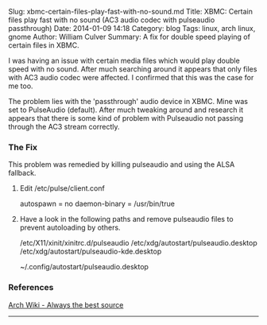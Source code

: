 Slug: xbmc-certain-files-play-fast-with-no-sound.md
Title: XBMC: Certain files play fast with no sound (AC3 audio codec with pulseaudio passthrough)
Date: 2014-01-09 14:18
Category: blog
Tags: linux, arch linux, gnome
Author: William Culver
Summary: A fix for double speed playing of certain files in XBMC.

I was having an issue with certain media files which would play double speed with no sound.  After much searching around it appears that only files with AC3 audio codec were affected.  I confirmed that this was the case for me too.

The problem lies with the 'passthrough' audio device in XBMC.  Mine was set to PulseAudio (default).  After much tweaking around and research it appears that there is some kind of problem with Pulseaudio not passing through the AC3 stream correctly.

### The Fix

This problem was remedied by killing pulseaudio and using the ALSA fallback.

1) Edit /etc/pulse/client.conf

	autospawn = no
	daemon-binary = /usr/bin/true

2) Have a look in the following paths and remove pulseaudio files to prevent autoloading by others.

	/etc/X11/xinit/xinitrc.d/pulseaudio
	/etc/xdg/autostart/pulseaudio.desktop
	/etc/xdg/autostart/pulseaudio-kde.desktop

	~/.config/autostart/pulseaudio.desktop



### References
[Arch Wiki - Always the best source ][1]

------------------------


[1]: https://wiki.archlinux.org/index.php/PulseAudio#Daemon_already_running "Arch Wiki = the best"
